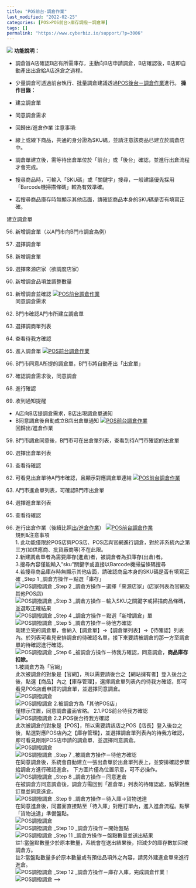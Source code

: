 ```yaml
---
title: "POS前台-調倉作業"
last_modified: "2022-02-25"
categories: [POS>POS前台>庫存調撥－調倉單]
tags: []
permalink: "https://www.cyberbiz.io/support/?p=3006"
---
```


![](https://www.cyberbiz.io/support/wp-content/uploads/企業版.png) **功能說明：**  

* 調倉旨A店確認B店有所需庫存，主動向B店申請調倉，B店確認後，B店即自動產出出倉給A店進倉之過程。
* 少量調倉可透過前台執行、批量調倉建議透過[POS後台－調倉作業](https://www.cyberbiz.io/support/?p=4825)進行。
**操作目錄：**

* 建立調倉單
* 同意調倉需求
* 回歸出/進倉作業
注意事項:  

* 線上或線下商品，共通的身分證為SKU碼，並請注意該商品已建立於調倉店中。  

* 調倉單建立後，需等待出倉單位於「前台」或「後台」確認，並進行出倉流程才會完成。
* 搜尋商品時，可輸入「SKU碼」或「關鍵字」搜尋，一般建議優先採用「Barcode機掃描條碼」較為有效準確。
* 若搜尋商品庫存時無顯示其他店面，請確認商品本身的SKU碼是否有填寫正確。

建立調倉單

56. 新增調倉單（以A門市向B門市調倉為例）
1. 選擇調倉單
2. 新增調倉單
3. 選擇來源店家（欲調度店家）
4. 新增調倉品項並調整數量
5. 新增調倉並確認
[![POS前台調倉作業](https://www.cyberbiz.io/support/wp-content/uploads/POS前台調倉作業1.png)](https://www.cyberbiz.io/support/wp-content/uploads/POS前台調倉作業1.png)  
同意調倉需求

57. B門市確認A門市所建立調倉單
1. 選擇調商單列表
2. 查看待我方確認
3. 進入調倉單
[![POS前台調倉作業](https://www.cyberbiz.io/support/wp-content/uploads/POS前台調倉作業2.png)](https://www.cyberbiz.io/support/wp-content/uploads/POS前台調倉作業2.png)  

58. B門市同意A所提的調倉單，B門市將自動產出「出倉單」
1. 確認調倉需求後，同意調倉
2. 進行確認
3. 收到通知提醒
* A店向B店提調倉需求，B店出現調倉單通知 
* B同意調倉後自動成立B店出倉單通知
[![POS前台調倉作業](https://www.cyberbiz.io/support/wp-content/uploads/POS前台調倉作業3.png)](https://www.cyberbiz.io/support/wp-content/uploads/POS前台調倉作業3.png)  
回歸出/進倉作業

59. B門市調倉同意後，B門市可在出倉單列表，查看到待A門市確認的出倉單
1. 選擇出倉單列表
2. 查看待確認
3. 可看見出倉單待A門市確認，且顯示對應調倉單連結
[![POS前台調倉作業](https://www.cyberbiz.io/support/wp-content/uploads/POS前台調倉作業4.png)](https://www.cyberbiz.io/support/wp-content/uploads/POS前台調倉作業4.png)  

60. A門市進倉單列表，可確認B門市出倉單
1. 選擇進倉單列表
2. 查看待確認
3. 進行出倉作業（後續比照[出/進倉作業](https://www.cyberbiz.io/support/?p=2962#b)）
[![POS前台調倉作業](https://www.cyberbiz.io/support/wp-content/uploads/POS前台調倉作業5.png)](https://www.cyberbiz.io/support/wp-content/uploads/POS前台調倉作業5.png)  
規則&注意事項  
1\. 此功能僅限於POS店與POS店、POS店與官網進行調倉，對於非系統內之第三方(如供應商、批貨廠商等)不在此限。  
2.新建調倉單者為需要庫存(進倉)者，被調倉者為扣庫存(出倉)者。  
3.搜尋內容僅能輸入”sku”關鍵字或直接以Barcode機掃描條碼搜尋  
4.若搜尋商品庫存時無顯示其他店面，請確認商品本身的SKU碼是否有填寫正確 _Step 1  _調倉方操作－點選「庫存」  
![POS調撥調倉](https://www.cyberbiz.co/support/wp-content/uploads/2019/05/Adjust1.png) _Step 2  _調倉方操作－選擇「來源店家」(店家列表為官網及其他POS店)  
![POS調撥調倉](https://www.cyberbiz.co/support/wp-content/uploads/2019/05/Adjust2.png) _Step 3  _調倉方操作－輸入SKU之關鍵字或掃描商品條碼，並選取正確結果  
![POS調撥調倉](https://www.cyberbiz.co/support/wp-content/uploads/2019/05/Adjust3.png) _Step 4  _調倉方操作－點選「新增調倉」單  
![POS調撥調倉](https://www.cyberbiz.co/support/wp-content/uploads/2019/05/Adjust4.png) _Step 5  _調倉方操作－待他方確認  
剛建立完的調倉單，會納入【調倉單】→【調倉單列表】→【待確認】列表內。於列表可看見安排調倉的待確認名單，接下來要請被調倉的那一方至調倉單的待確認進行確認。  
![POS調撥調倉](https://www.cyberbiz.co/support/wp-content/uploads/2019/05/Adjust5.png) _Step 6  _被調倉方操作－待我方確認，同意調倉，**商品庫存扣除。**  
1.被調倉方為「官網」  
此次被調倉的對象是【官網】，所以需要請後台之【網站擁有者】登入後台之後，點選【商品】內之【庫存管理】，選擇調倉單列表內的待我方確認，即可看見POS店甫申請的調倉單，並選擇同意調倉。  
![POS調撥調倉](https://www.cyberbiz.co/support/wp-content/uploads/2019/05/Adjust6.png)  
![POS調撥調倉](https://www.cyberbiz.co/support/wp-content/uploads/2019/05/Adjust7.png) 2.被調倉方為「其他POS店」  
僅標示位置，同意調倉畫面省略。 2.1.POS前台待我方確認  
![POS調撥調倉](https://www.cyberbiz.co/support/wp-content/uploads/2019/05/Adjust8.png) 2.2.POS後台待我方確認  
此次被調倉的對象是【POS】，所以需要請該店之POS【店長】登入後台之後，點選對應POS店內之【庫存管理】，並選擇調倉單列表內的待我方確認，即可看見剛剛POS店申請的調倉單，並選擇同意調倉。  
![POS調撥調倉](https://www.cyberbiz.co/support/wp-content/uploads/2019/05/Adjust9.png)  
![POS調撥調倉](https://www.cyberbiz.co/support/wp-content/uploads/2019/05/Adjust10.png) _Step 7  _被調倉方操作－待他方確認  
在同意調倉後，系統會自動建立一張出倉單於出倉單列表上，並安排確認步驟給調倉方進行確認進倉。 下方圖片僅為位置示意，可不必操作。  
![POS調撥調倉](https://www.cyberbiz.co/support/wp-content/uploads/2019/05/Adjust11.png) _Step 8  _調倉方操作－同意進倉  
在被調倉方同意調倉後，調倉方需回到「進倉單」列表的待確認處，點擊對應訂單並同意進倉。  
![POS調撥調倉](https://www.cyberbiz.co/support/wp-content/uploads/2019/05/Adjust12.png) _Step 9  _調倉方操作－待入庫→貨物送達  
在同意進倉後，同畫面直接點至「待入庫」對應訂單內，進入進倉流程。點擊「貨物送達」準備盤點。  
![POS調撥調倉](https://www.cyberbiz.co/support/wp-content/uploads/2019/05/Adjust13.png)  
![POS調撥調倉](https://www.cyberbiz.co/support/wp-content/uploads/2019/05/Adjust14.png) _Step 10  _調倉方操作－開始盤點  
![POS調撥調倉](https://www.cyberbiz.co/support/wp-content/uploads/2019/05/Adjust15.png) _Step 11  _調倉方操作－盤點數量並送出結果  
註1:當盤點數量少於原本數量，系統會在送出結果後，把減少的庫存數加回被調倉方。  
註2:當盤點數量多於原本數量或有預估品項外之內容，請另外建進倉單來進行進倉。  
![POS調撥調倉](https://www.cyberbiz.co/support/wp-content/uploads/2019/05/Adjust16.png) _Step 12  _調倉方操作－庫存入庫，完成調倉作業！  
![POS調撥調倉](https://www.cyberbiz.co/support/wp-content/uploads/2019/05/Adjust17.png) \-->

